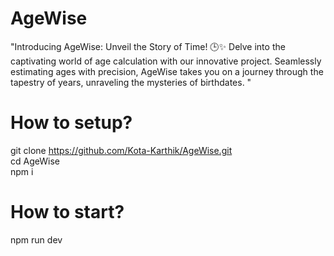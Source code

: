 # AgeWise
"Introducing AgeWise: Unveil the Story of Time! 🕒✨ Delve into the captivating world of age calculation with our innovative project. Seamlessly estimating ages with precision, AgeWise takes you on a journey through the tapestry of years, unraveling the mysteries of birthdates. "

# How to setup?
git clone https://github.com/Kota-Karthik/AgeWise.git   <br> 
cd AgeWise   <br> 
npm i   <br> 

# How to start?
npm run dev   <br> 
